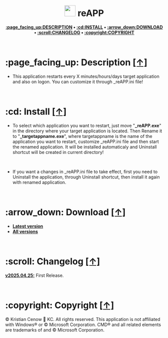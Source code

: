 <h1 align="center"><img src="https://raw.githubusercontent.com/kcenow/reapp/master/icon.ico" width="35px" height="35px"> reAPP</h1>
<p align="center"><b><a href="#page_facing_up-description-">:page_facing_up:DESCRIPTION</a> • <a href="#cd-install-">:cd:INSTALL</a> • <a href="#arrow_down-download-">:arrow_down:DOWNLOAD</a> • <a href="#scroll-changelog-">:scroll:CHANGELOG</a> • <a href="#copyright-copyright-">:copyright:COPYRIGHT</a></b></p>

<br />

<h1>:page_facing_up: Description <a href="#-reapp" title="Go to Navigation">[↑]</a></h1>

* This application restarts every X minutes/hours/days target application and also on logon. You can customize it through _reAPP.ini file!

<br />

<h1>:cd: Install <a href="#-reapp" title="Go to Navigation">[↑]</a></h1>

* To select which application you want to restart, just move "<b>_reAPP.exe</b>" in the directory where your target application is located. Then Rename it to "<b>_targetappname.exe</b>", where targetappname is the name of the application you want to restart, customize _reAPP.ini file and then start the renamed application. It will be installed automaticaly and Uninstall shortcut will be created in current directory!

<br />

* If you want a changes in _reAPP.ini file to take effect, first you need to Uninstall the application, through Uninstall shortcut, then install it again with renamed application.

<br />

<h1>:arrow_down: Download <a href="#-reapp" title="Go to Navigation">[↑]</a></h1>

* <b>[Latest version](https://github.com/kcenow/reapp/releases/tag/v2025.04.25 "Latest version")</b>
* <b>[All versions](https://github.com/kcenow/reapp/releases "All versions")</b>

<br />

<h1>:scroll: Changelog <a href="#-reapp" title="Go to Navigation">[↑]</a></h1>

<b>[v2025.04.25:](https://github.com/kcenow/reapp/releases/tag/v2025.04.25 "Latest version")</b>	First Release.

<br />

<h1>:copyright: Copyright <a href="#-reapp" title="Go to Navigation">[↑]</a></h1>
© Kristian Cenow &#128640; KC. All rights reserved. This application is not affiliated with Windows® or © Microsoft Corporation. CMD® and all related elements are trademarks of and © Microsoft Corporation.
